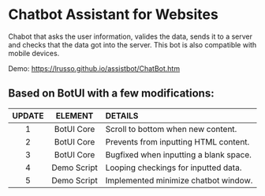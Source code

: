 # Chatbot Assistant for Websites

Chabot that asks the user information, valides the data, sends it to a server and checks that the data got into the server. This bot is also compatible with mobile devices.

Demo: https://lrusso.github.io/assistbot/ChatBot.htm

## Based on BotUI with a few modifications:

| UPDATE  | ELEMENT  | DETAILS |
| :------------: |:---------------:| :-----|
| 1 | BotUI Core | Scroll to bottom when new content.
| 2 | BotUI Core | Prevents from inputting HTML content.
| 3 | BotUI Core | Bugfixed when inputting a blank space.
| 4 | Demo Script | Looping checkings for inputted data.
| 5 | Demo Script | Implemented minimize chatbot window.
